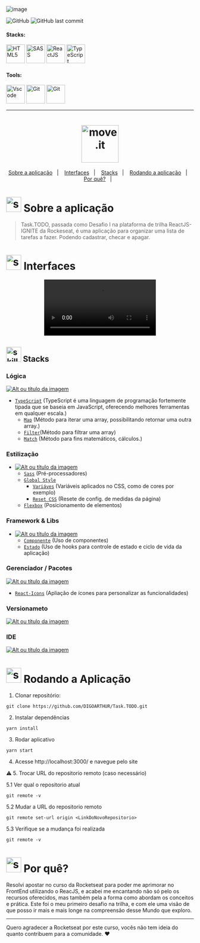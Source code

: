 <!-- VISUALIZAR NO VSCODE  CTRL + K  V -->

<!-- BADGES https://www.youtube.com/watch?v=cRoBt6AZgjc
https://dev.to/envoy_/150-badges-for-github-pnk

BUILD BADGES
https://shields.io

https://simpleicons.org/?q=react
-->

 <!------------------------------------BANNER PROJECT-->

![image](https://user-images.githubusercontent.com/59892368/153731943-b50bd9e6-b88a-4653-8ff6-ee13f8850d9a.png)

 <!------------------------------------SHIELDS PROJECT-->
![GitHub](https://img.shields.io/github/license/digoarthur/Task.TODO)
![GitHub last commit](https://img.shields.io/github/last-commit/digoarthur/Task.TODO)


 <!------------------------------------STACKS-->
#### Stacks:
<p align="left">

 <a href="https://developer.mozilla.org/pt-BR/docs/Web/HTML"><img  alt="HTML5"  width="50" height="50" src="https://user-images.githubusercontent.com/59892368/222955162-5b69600b-8953-45bd-9144-56fb3491d54e.svg"><a/>
 <a href="https://sass-lang.com"><img  alt="SASS"  width="50" height="50" src="https://user-images.githubusercontent.com/59892368/223991584-175a2777-acde-4c71-947c-7844c64e595b.svg"><a/>
    <a href="https://pt-br.reactjs.org/"><img  alt="ReactJS"  width="50" height="50" src="https://user-images.githubusercontent.com/59892368/210763677-ee1a0283-eea7-45de-9589-86d7c50a8cb0.svg"><a/>
   <a href="https://www.typescriptlang.org/"><img  alt="TypeScript"  width="50" height="50" src="https://user-images.githubusercontent.com/59892368/210762527-ae3afe1f-fe36-46a9-98ad-35dbae4d1adf.svg"><a/>
</p>
  
 <!------------------------------------TOOLS-->
 #### Tools:
 <a href="https://code.visualstudio.com/"><img  alt="Vscode"  width="50" height="50" src="https://user-images.githubusercontent.com/59892368/223381414-d3066c8b-c3ee-4fae-943d-481857e88000.svg"><a/>
 <a href="https://git-scm.com/"><img  alt="Git"  width="50" height="50" src="https://user-images.githubusercontent.com/59892368/223381109-88617798-75ae-4f3a-bc4a-1210637f818c.svg"><a/>
  <a href="https://yarnpkg.com"><img  alt="Git"  width="50" height="50" src="https://user-images.githubusercontent.com/59892368/197615074-2e78b82c-b853-455c-8920-272cf1ce6399.svg"><a/>   
     


    
---
    
  <!------------------------------------PROJECT ICON-->
  <h1 align="center">
  <img width="100" height="100" alt="move.it" title="move.it" src="https://user-images.githubusercontent.com/59892368/153732380-eb4f896d-23e3-44cd-8ccd-5ca75a34a80e.svg" />
</h1>

 <!------------------------------------SUMMARY-->
   
  
<p align="center">
  <a href="https://github.com/DIGOARTHUR/Task.TODO#--sobre-a-aplicação-">Sobre a aplicação</a>&nbsp;&nbsp;&nbsp;|&nbsp;&nbsp;&nbsp;
  <a href="https://github.com/DIGOARTHUR/Task.TODO#--interfaces-"> Interfaces</a>&nbsp;&nbsp;&nbsp;|&nbsp;&nbsp;&nbsp;
  <a href="https://github.com/DIGOARTHUR/Task.TODO#-stacks-">Stacks</a>&nbsp;&nbsp;&nbsp;|&nbsp;&nbsp;&nbsp;
  <a href="https://github.com/DIGOARTHUR/Task.TODO#-rodando-a-aplicação">Rodando a aplicação</a>&nbsp;&nbsp;&nbsp;|&nbsp;&nbsp;&nbsp;
  <a href="https://github.com/DIGOARTHUR/Task.TODO#-por-quê--">Por quê?</a>&nbsp;&nbsp;&nbsp;|&nbsp;&nbsp;&nbsp;
</p> 

  
  
  
  
# <img  alt="skills"  width="40" height="40" src="https://user-images.githubusercontent.com/59892368/148622497-164365e8-f6b0-4f40-bc75-a0ed4da6059b.png">  Sobre a aplicação <!---write here : talk a little about project: what's does, example.  -->
> Task.TODO, passada como Desafio I na plataforma de trilha ReactJS-IGNITE da Rockeseat, é uma aplicação para organizar uma lista de tarefas a fazer. Podendo cadastrar, checar e apagar.



# <img  alt="skills"  width="40" height="40" src="https://user-images.githubusercontent.com/59892368/149667468-f228e4e8-c2f0-474d-858d-6b9216f49b2f.png">  Interfaces <!---write here : demonstration of the application layout.  -->

<p align="center">
  <video  alt="gif_"  src="https://user-images.githubusercontent.com/59892368/153525041-a7bcff23-9905-4de6-b869-1080e971d34c.mp4"></video>
  </p>

   
   
<!------------------------------------LIST: STACKS , LIBS & TOOLS-->

## <img  alt="skills"  width="40" height="40" src="https://user-images.githubusercontent.com/59892368/197614534-e12fb94a-b5cf-44ff-8d57-debad7299b0b.png"> Stacks <!---write here: learned concepts; -->

### Lógica 
<a href="https://www.typescriptlang.org/"> ![Alt ou título da imagem](https://img.shields.io/badge/-TypeScript-/?logo=TypeScript&logoColor=white&color=informational)<a/>
 * [`TypeScript`](https://www.typescriptlang.org/) (TypeScript é uma linguagem de programação fortemente tipada que se baseia em JavaScript, oferecendo melhores ferramentas em qualquer escala.)
     * [`Map`](https://developer.mozilla.org/pt-BR/docs/Web/JavaScript/Reference/Global_Objects/Map) (Método para iterar uma array, possibilitando retornar uma outra array.)
     * [`Filter`](https://blog.betrybe.com/javascript/javascript-filter/)(Método para filtrar uma array)
     * [`Match`](https://www.w3schools.com/js/js_math.asp) (Método para fins matemáticos, cálculos.)
   
### Estilização 
* <a href="https://sass-lang.com"> ![Alt ou título da imagem](https://img.shields.io/badge/-SASS-/?logo=SASS&logoColor=white&color=pink)<a/> 
  * [`Sass`](https://sass-lang.com) (Pré-processadores)
  * [`Global Style`]()
     * [`Variáves`](https://developer.mozilla.org/pt-BR/docs/Web/CSS/Using_CSS_custom_properties) (Variáveis aplicados no CSS, como de cores por exemplo)
     * [`Reset CSS`](https://www.alura.com.br/artigos/o-que-e-reset-css) (Resete de config. de medidas da página)
  * [`Flexbox`](https://css-tricks.com/snippets/css/a-guide-to-flexbox/) (Posicionamento de elementos)
   
### Framework & Libs
   
* <a href="https://reactjs.org"> ![Alt ou título da imagem](https://img.shields.io/badge/-ReactJS-/?logo=React&logoColor=white&color=blue)<a/> 
  * [`Componente`](https://reactjs.org/docs/components-and-props.html) (Uso de componentes)
  * [`Estado`](https://reactjs.org/docs/state-and-lifecycle.html) (Uso de hooks para controle de estado e ciclo de vida da aplicação)


### Gerenciador / Pacotes
<a href="https://yarnpkg.com"> ![Alt ou título da imagem](https://img.shields.io/badge/-Yarn-/?logo=Yarn&logoColor=white&color=blue)<a/> 
   * [`React-Icons`](https://react-icons.github.io/react-icons/) (Apliação de ícones para personalizar as funcionalidades)
  
  ### Versionameto
 <a href="https://git-scm.com"> ![Alt ou título da imagem](https://img.shields.io/badge/-Git-/?logo=Git&logoColor=white&color=red)<a/> 
 ### IDE
 <a href="https://code.visualstudio.com"> ![Alt ou título da imagem](https://img.shields.io/badge/-VisualStudioCode-/?logo=VisualStudioCode&logoColor=white&color=informational)<a/>    
   
   



<!--
# <img  alt="skills"  width="40" height="40" src="https://user-images.githubusercontent.com/59892368/148622723-8e753e71-6bbf-46c3-b1b5-4fcc3d841a88.png"> Observações

:white_check_mark: FrontEnd
-->



 
 # <img  alt="skills"  width="40" height="40" src="https://user-images.githubusercontent.com/59892368/142216697-dd93272c-c614-4664-9d63-c4e4dfc3e0f3.gif"> Rodando a Aplicação
 


1. Clonar repositório:

```
git clone https://github.com/DIGOARTHUR/Task.TODO.git
```

2. Instalar dependências

```
yarn install
```

3. Rodar aplicativo

```
yarn start
```

4. Acesse http://localhost:3000/ e navegue pelo site

:warning: 5. Trocar URL do repositorio remoto (caso necessário)

  5.1 Ver qual o repositorio atual
```
git remote -v
```
  5.2 Mudar a URL do repositorio remoto
```
git remote set-url origin <LinkDoNovoRepositorio>
```
  5.3 Verifique se a mudança foi realizada
```
git remote -v
```
  
 # <img  alt="skills"  width="40" height="40" src="https://user-images.githubusercontent.com/59892368/148622627-c1eaa513-ca90-49e2-b5b8-c11d369becef.png"> Por quê?  <!---write here : motivation that led to created ; why did you do this program?   -->
Resolvi apostar no curso da Rocketseat para poder me aprimorar no FrontEnd utilizando o ReacJS, e acabei me encantando não só pelo os recursos oferecidos, mas também pela a forma como abordam os conceitos e prática. Este foi o meu primeiro desafio na trilha, e com ele uma visão de que posso ir mais e mais longe na compreensão desse Mundo que exploro.  
   
   ---
  Quero agradecer a Rocketseat por este curso, vocês não tem ideia do quanto contribuem para a comunidade. ♥
 
 <!--<a href="https://devdigoarthur.notion.site/ReactJS-93c2209743ad43dcb4e813a4dc93da05">Notion</a>-->
 
